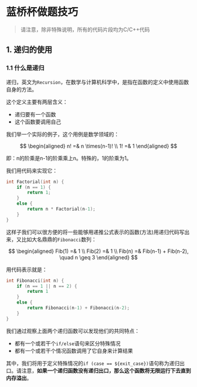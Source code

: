 <!--
 * @Author: Sunist Chan
 * @Date: 2021-03-29 05:33:50
 * @LastEditTime: 2021-03-29 05:51:54
 * @LastEditors: Sunist Chan
 * @Description: 
 * @FilePath: /2021-LQC-Trainning/docs/week-1/lqc-skills.md
-->
# 蓝桥杯做题技巧 #

> 请注意，除非特殊说明，所有的代码片段均为C/C++代码

## 1. 递归的使用 ##

### 1.1 什么是递归 ###

递归，英文为`Recursion`，在数学与计算机科学中，是指在函数的定义中使用函数自身的方法。

这个定义主要有两层含义：

+ 递归要有一个函数
+ 这个函数要调用自己

我们举一个实际的例子，这个用例是数学领域的：

$$
\begin{aligned}
n! =& n \times(n-1)! \\
1! =& 1
\end{aligned}
$$

即：n的阶乘是n-1的阶乘乘上n。特殊的，1的阶乘为1。

我们用代码来实现它：

```cpp
int Factorial(int n) {
    if (n == 1) {
        return 1;
    }
    else {
        return n * Factorial(n-1);
    }
}
```

这样子我们可以很方便的将一些能够用递推公式表示的函数(方法)用递归代码写出来，又比如大名鼎鼎的`Fibonacci`数列：

$$
\begin{aligned}
Fib(1) =& 1 \\
Fib(2) =& 1 \\
Fib(n) =& Fib(n-1) + Fib(n-2), \quad n \geq 3
\end{aligned}
$$

用代码表示就是：

```cpp
int Fibonacci(int n) {
    if (n == 1 || n == 2) {
        return 1
    }
    else {
        return Fibonacci(n-1) + Fibonacci(n-2);
    }
}
```

我们通过观察上面两个递归函数可以发现他们的共同特点：

+ 都有一个或若干个`if/else`语句来区分特殊情况
+ 都有一个或若干个情况函数调用了它自身来计算结果

其中，我们将用于定义特殊情况的`if (case == ${exit_case})`语句称为递归出口。请注意，**如果一个递归函数没有递归出口，那么这个函数将无限运行下去直到内存溢出**。